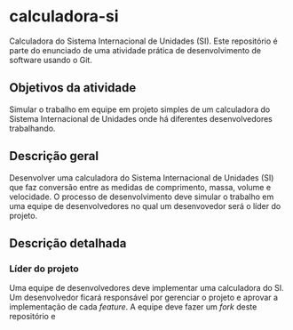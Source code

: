 # calculadora-si
Calculadora do Sistema Internacional de Unidades (SI). Este repositório é parte do enunciado de uma atividade prática de desenvolvimento de software usando o Git.

## Objetivos da atividade
Simular o trabalho em equipe em projeto simples de um calculadora do Sistema Internacional de Unidades onde há diferentes desenvolvedores trabalhando.

## Descrição geral
Desenvolver uma calculadora do Sistema Internacional de Unidades (SI) que faz conversão entre as medidas de comprimento, massa, volume e velocidade. O processo de desenvolvimento deve simular o trabalho em uma equipe de desenvolvedores no qual um desenvovedor será o líder do projeto.

## Descrição detalhada
### Líder do projeto

Uma equipe de desenvolvedores deve implementar uma calculadora do SI. Um desenvolvedor ficará responsável por gerenciar o projeto e aprovar a implementação de cada _feature_. 
A equipe deve fazer um _fork_ deste repositório e 

